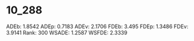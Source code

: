 # 10_288

ADEb: 1.8542
ADEp: 0.7183
ADEv: 2.1706
FDEb: 3.495
FDEp: 1.3486
FDEv: 3.9141
Rank: 300
WSADE: 1.2587
WSFDE: 2.3339